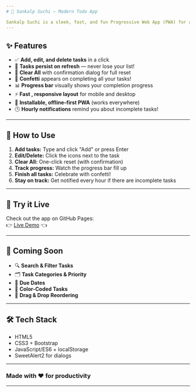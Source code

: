 ```yaml
---
# 📝 Sankalp Suchi – Modern Todo App

Sankalp Suchi is a sleek, fast, and fun Progressive Web App (PWA) for all your daily tasks and goals.  Organize your day, track your progress, celebrate with confetti, and never forget an incomplete task with smart reminders! 🎉⏰
---
```


## ✨ Features

- ✅ **Add, edit, and delete tasks** in a click
- 🌈 **Tasks persist on refresh** — never lose your list!
- 🧹 **Clear All** with confirmation dialog for full reset
- 🎊 **Confetti** appears on completing all your tasks!
- 📊 **Progress bar** visually shows your completion progress
- ⚡ **Fast , responsive layout** for mobile and desktop
- 📲 **Installable, offline-first PWA** (works everywhere)
- 🕒 **Hourly notifications** remind you about incomplete tasks!

---

## 🚀 How to Use

1. **Add tasks:** Type and click "Add" or press Enter
2. **Edit/Delete:** Click the icons next to the task
3. **Clear All:** One-click reset (with confirmation)
4. **Track progress:** Watch the progress bar fill up
5. **Finish all tasks:** Celebrate with confetti!
6. **Stay on track:** Get notified every hour if there are incomplete tasks

---

## 🚀 Try it Live

Check out the app on GitHub Pages:  
👉 [Live Demo](https://me-priyanshi.github.io/ToDo/) 👈

---

## 🚧 Coming Soon

- 🔍 **Search & Filter Tasks**
- 🗂️ **Task Categories & Priority**
- 📅 **Due Dates**
- 🎨 **Color-Coded Tasks**
- 🤏 **Drag & Drop Reordering**

---

## 🛠️ Tech Stack

- HTML5
- CSS3 + Bootstrap
- JavaScript/ES6 + localStorage
- SweetAlert2 for dialogs

---

### Made with ❤️ for productivity

---
